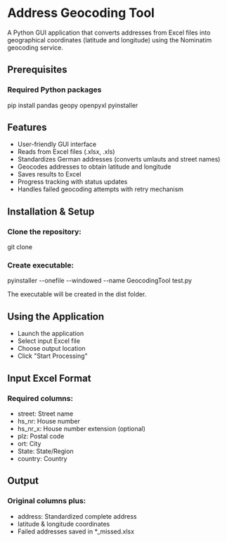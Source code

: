 # Address Geocoding Tool
A Python GUI application that converts addresses from Excel files into geographical coordinates (latitude and longitude) using the Nominatim geocoding service.

## Prerequisites
### Required Python packages
pip install pandas geopy openpyxl pyinstaller

## Features
- User-friendly GUI interface
- Reads from Excel files (.xlsx, .xls)
- Standardizes German addresses (converts umlauts and street names)
- Geocodes addresses to obtain latitude and longitude
- Saves results to Excel
- Progress tracking with status updates
- Handles failed geocoding attempts with retry mechanism

## Installation & Setup
### Clone the repository:
git clone <repository-url>

### Create executable:
pyinstaller --onefile --windowed --name GeocodingTool test.py

The executable will be created in the dist folder.

## Using the Application

- Launch the application
- Select input Excel file
- Choose output location
- Click "Start Processing"

## Input Excel Format
### Required columns:

- street: Street name
- hs_nr: House number
- hs_nr_x: House number extension (optional)
- plz: Postal code
- ort: City
- State: State/Region
- country: Country

## Output

### Original columns plus:

- address: Standardized complete address
- latitude & longitude coordinates
- Failed addresses saved in *_missed.xlsx

